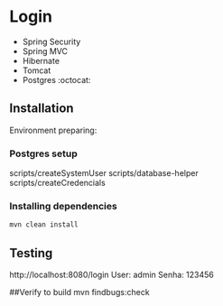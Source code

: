 # Login  

* Spring Security
* Spring MVC
* Hibernate
* Tomcat
* Postgres
:octocat:

## Installation

Environment preparing:

### Postgres setup

scripts/createSystemUser
scripts/database-helper
scripts/createCredencials

### Installing dependencies

```sh
mvn clean install

```

## Testing

http://localhost:8080/login
User: admin
Senha: 123456

##Verify to build
mvn findbugs:check

